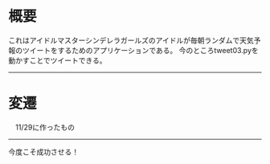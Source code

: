# 概要
これはアイドルマスターシンデレラガールズのアイドルが毎朝ランダムで天気予報のツイートをするためのアプリケーションである。
今のところtweet03.pyを動かすことでツイートできる。

---

# 変遷

　11/29に作ったもの

------

今度こそ成功させる！

